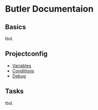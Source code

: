 # Butler Documentaion

## Basics

tbd.
<!-- - Setup -->
<!-- - Getting started -->
<!-- - CLI commands -->


## Projectconfig

<!-- - Usage of project configs -->
<!-- - Create project config -->
<!-- - Tasks -->
- [Variables](project-config/variables.md)
- [Conditions](project-config/conditions.md)
- [Debug](project-config/debug.md)

## Tasks

tbd.
